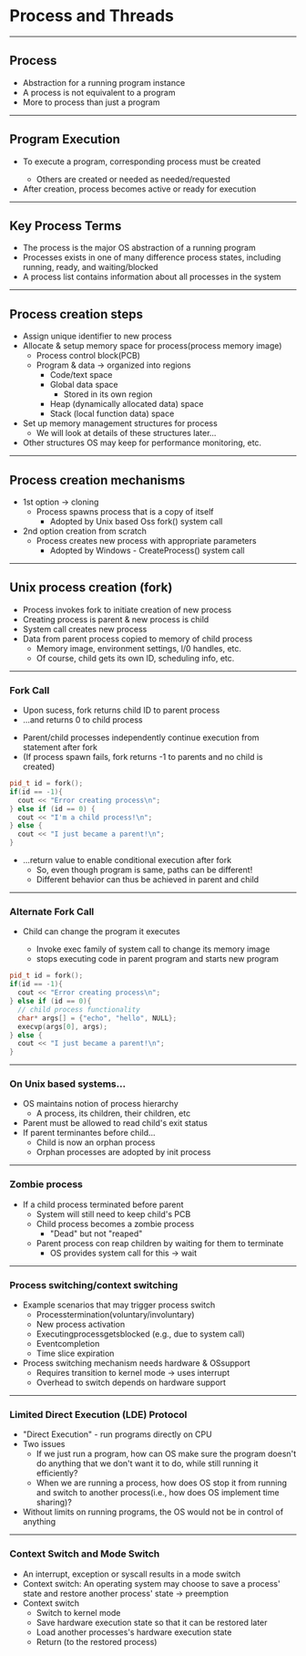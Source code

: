 # Process and Threads
---

## Process
<ul>
  <li>Abstraction for a running program instance</li>
  <li>A process is not equivalent to a program</li>
  <li>More to process than just a program</li>
</ul>

---
## Program Execution
<ul>
  <li>To execute a program, corresponding process must be created</li>
  <ul>
      <li>Others are created or needed as needed/requested</li>
    </ul>
  <li>After creation, process becomes active or ready for execution</li>
</ul>

---
## Key Process Terms
<ul>
  <li>The process is the major OS abstraction of a running program</li>
  <li>Processes exists in one of many difference process states, including running, ready, and waiting/blocked</li>
  <li>A process list contains information about all processes in the system</li>
</ul>

---
## Process creation steps
- Assign unique identifier to new process
- Allocate & setup memory space for process(process memory image)
  - Process control block(PCB)
  - Program & data -> organized into regions
    - Code/text space
    - Global data space
      - Stored in its own region 
    - Heap (dynamically allocated data) space
    - Stack (local function data) space
- Set up memory management structures for process
  - We will look at details of these structures later...
- Other structures OS may keep for performance monitoring, etc.

---
## Process creation mechanisms
- 1st option -> cloning
  - Process spawns process that is a copy of itself
    - Adopted by Unix based Oss  fork() system call
- 2nd option  creation from scratch
  - Process creates new process with appropriate parameters
    - Adopted by Windows - CreateProcess() system call

---
## Unix process creation (fork)

- Process invokes fork to initiate creation of new process
- Creating process is parent & new process is child
- System call creates new process
- Data from parent process copied to memory of child process
  - Memory image, environment settings, l/0 handles, etc.
  - Of course, child gets its own ID, scheduling info, etc.


---
### Fork Call
<ul>
  <li>Upon sucess, fork returns child ID to parent process</li>
  <li>...and returns 0 to child process</li>
</ul>

<ul>
  <li>Parent/child processes independently continue execution from statement after fork</li>
  <li>(If process spawn fails, fork returns -1 to parents and no child is created)</li>
</ul>

```c++
pid_t id = fork();
if(id == -1){
  cout << "Error creating process\n";
} else if (id == 0) {
  cout << "I'm a child process!\n";
} else {
  cout << "I just became a parent!\n";
}
```

- ...return value to enable conditional execution after fork
  - So, even though program is same, paths can be different!
  - Different behavior can thus be achieved in parent and child
---

### Alternate Fork Call

<ul>
  <li>Child can change the program it executes</li>
    <ul>
      <li>Invoke exec family of system call to change its memory image</li>
      <li>stops executing code in parent program and starts new program</li>
    </ul>
</ul>


```c++
pid_t id = fork();
if(id == -1){
  cout << "Error creating process\n";
} else if (id == 0){
  // child process functionality
  char* args[] = {"echo", "hello", NULL};
  execvp(args[0], args);
} else {
  cout << "I just became a parent!\n";
}
```

---
### On Unix based systems...

* OS maintains notion of process hierarchy
  * A process, its children, their children, etc
* Parent must be allowed to read child's exit status
* If parent terminantes before child...
  * Child is now an orphan process
  * Orphan processes are adopted by init process

---
### Zombie process
- If a child process terminated before parent
  - System will still need to keep child's PCB
  - Child process becomes a zombie process
    - "Dead" but not "reaped"
  - Parent process con reap children by waiting for them to terminate
    - OS provides system call for this -> wait

---
### Process switching/context switching
- Example scenarios that may trigger process switch
  - Processtermination(voluntary/involuntary)
  - New process activation
  - Executingprocessgetsblocked (e.g., due to system call)
  - Eventcompletion
  - Time slice expiration
- Process switching mechanism needs hardware & OSsupport
  - Requires transition to kernel mode -> uses interrupt
  - Overhead to switch depends on hardware support

---
### Limited Direct Execution (LDE) Protocol
- "Direct Execution" - run programs directly on CPU
- Two issues
  - If we just run a program, how can OS make sure the program doesn't do anything that we don't want it to do, while still running it efficiently?
  - When we are running a process, how does OS stop it from running and switch to another process(i.e., how does OS implement time sharing)?
- Without limits on running programs, the OS would not be in control of anything

---
### Context Switch and Mode Switch

- An interrupt, exception or syscall results in a mode switch
- Context switch: An operating system may choose to save a process' state and restore another process' state -> preemption
- Context switch
  - Switch to kernel mode
  - Save hardware execution state so that it can be restored later
  - Load another processes's hardware execution state
  - Return (to the restored process)
